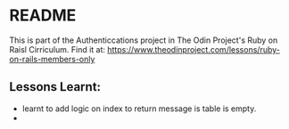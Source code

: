 # README

This is part of the Authenticcations project in The Odin Project's Ruby on Raisl Cirriculum. Find it at: https://www.theodinproject.com/lessons/ruby-on-rails-members-only

## Lessons Learnt:
- learnt to add logic on index to return message is table is empty.
- 


